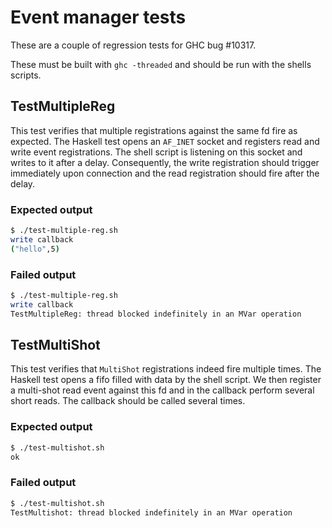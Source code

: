 # Event manager tests

These are a couple of regression tests for GHC bug #10317.

These must be built with `ghc -threaded` and should be run with the shells
scripts.

## TestMultipleReg

This test verifies that multiple registrations against the same fd fire as
expected. The Haskell test opens an `AF_INET` socket and registers read and
write event registrations. The shell script is listening on this socket and
writes to it after a delay. Consequently, the write registration should trigger
immediately upon connection and the read registration should fire after the
delay.

### Expected output
```bash
$ ./test-multiple-reg.sh 
write callback
("hello",5)
```

### Failed output
```bash
$ ./test-multiple-reg.sh 
write callback
TestMultipleReg: thread blocked indefinitely in an MVar operation
```

## TestMultiShot

This test verifies that `MultiShot` registrations indeed fire multiple
times. The Haskell test opens a fifo filled with data by the shell script. We
then register a multi-shot read event against this fd and in the callback
perform several short reads. The callback should be called several times.

### Expected output
```bash
$ ./test-multishot.sh 
ok
```

### Failed output
```bash
$ ./test-multishot.sh 
TestMultishot: thread blocked indefinitely in an MVar operation
```
